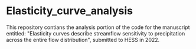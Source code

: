# Elasticity_curve_analysis
This repository contians the analysis portion of the code for the manuscript entitled: "Elasticity curves describe streamflow sensitivity to precipitation across the entire flow distribution", submitted to HESS in 2022. 
